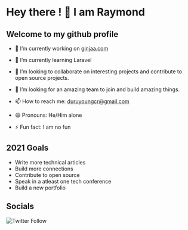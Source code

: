 <!-- [![Header](https://github.com/duruyoungcr/duruyoungcr/blob/main/readme_header_fixed.png#full "Header")](https://rayced.com/)
 -->
# Hey there ! 👋 I am Raymond

## Welcome to my github profile

- 🔭 I’m currently working on [ginjaa.com](ginjaa.com)

- 🌱 I’m currently learning Laravel

- 👯 I’m looking to collaborate on interesting projects and contribute to open source projects.

- 🤔 I’m looking for an amazing team to join and build amazing things. 

- 📫 How to reach me: duruyoungcr@gmail.com

- 😄 Pronouns: He/Him alone

- ⚡ Fun fact: I am no fun

## 2021 Goals 

- Write more technical articles
- Build more connections
- Contribute to open source
- Speak in a atleast one tech conference
- Build a new portfolio



## Socials

![Twitter Follow](https://img.shields.io/twitter/follow/duruyoungcr?label=Follow%20me&style=social)
<!--
**duruyoungcr/duruyoungcr** is a ✨ _special_ ✨ repository because its `README.md` (this file) appears on your GitHub profile.
-->
